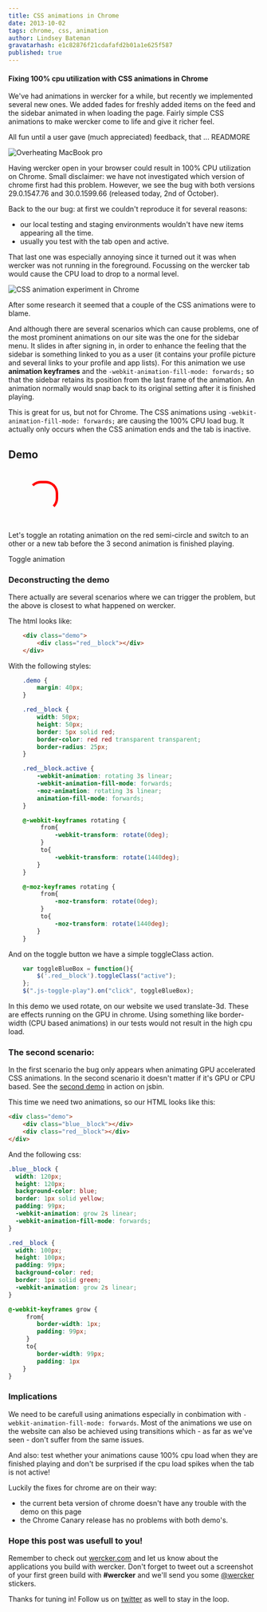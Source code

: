 ```yaml
---
title: CSS animations in Chrome
date: 2013-10-02
tags: chrome, css, animation
author: Lindsey Bateman
gravatarhash: e1c82876f21cdafafd2b01a1e625f587
published: true
---
```

<h4 class="subheader">
Fixing 100% cpu utilization with CSS animations in Chrome
</h4>

We've had animations in wercker for a while, but recently we implemented
several new ones. We added fades for freshly added items on the feed and the
sidebar animated in when loading the page.
Fairly simple CSS animations to make wercker come to life and give it richer
feel.

All fun until a user gave (much appreciated) feedback, that ...
READMORE

![Overheating MacBook pro](/images/posts/chromecssanimations/heatmap.jpg)

Having wercker open in your browser could result in 100% CPU utilization on
Chrome. Small disclaimer: we have not investigated which version of chrome
first had this problem. However, we see the bug with both versions 29.0.1547.76
and 30.0.1599.66 (released today, 2nd of October).

Back to the our bug: at first we couldn't reproduce it for several reasons:

* our local testing and staging environments wouldn't have new items
appearing all the time.
* usually you test with the tab open and active.

That last one was especially annoying since it turned out it was when wercker
was not running in the foreground. Focussing on the wercker tab would cause the
CPU load to drop to a normal level.

![CSS animation experiment in Chrome](/images/posts/chromecssanimations/chrometaskmanager.png)

After some research it seemed that a couple of the CSS animations were to blame.

And although there are several scenarios which can cause problems, one of the
most prominent animations on our site was the one for the sidebar
menu. It slides in after signing in, in order to enhance the feeling that the
sidebar is something linked to you as a user (it contains your profile picture
and several links to your profile and app lists).
For this animation we use **animation keyframes** and the
`-webkit-animation-fill-mode: forwards;` so that the sidebar retains its
position from the last frame of the animation. An animation normally would snap
back to its original setting after it is finished playing.

This is great for us, but not for Chrome. The CSS animations using
`-webkit-animation-fill-mode: forwards;` are causing the 100% CPU load bug.
It actually only occurs when the CSS animation ends and the tab
is inactive.

## Demo

<style type="text/css">

	.demo {
		margin: 40px;
	}

	.red__block {
		width: 50px;
		height: 50px;
		border: 5px solid red;
		border-color: red red transparent transparent;
		border-radius: 25px;
	}

	.red__block.active {
		-webkit-animation: rotating 3s linear;
		-webkit-animation-fill-mode: forwards;
		-moz-animation: rotating 3s linear;
		animation-fill-mode: forwards;
	}

	@-webkit-keyframes rotating {
	     from{
	         -webkit-transform: rotate(0deg);
	     }
	     to{
	         -webkit-transform: rotate(1440deg);
	    }
	}

	@-moz-keyframes rotating {
	     from{
	         -moz-transform: rotate(0deg);
	     }
	     to{
	         -moz-transform: rotate(1440deg);
	    }
	}

</style>

<div class="demo">
	<div class="red__block"></div>
</div>

Let's toggle an rotating animation on the red semi-circle and switch to an
other or a new tab before the 3 second animation is finished playing.

<a class="js-toggle-play button">Toggle animation</a>

<script type="text/javascript">
	var toggleBlueBox = function(){
		$('.red__block').toggleClass("active");
	};
	$(".js-toggle-play").on("click", toggleBlueBox);
</script>

### Deconstructing the demo

There actually are several scenarios where we can trigger the problem, but the
above is closest to what happened on wercker.

The html looks like:

``` html
	<div class="demo">
		<div class="red__block"></div>
	</div>
```

With the following styles:

``` css
	.demo {
		margin: 40px;
	}

	.red__block {
		width: 50px;
		height: 50px;
		border: 5px solid red;
		border-color: red red transparent transparent;
		border-radius: 25px;
	}

	.red__block.active {
		-webkit-animation: rotating 3s linear;
		-webkit-animation-fill-mode: forwards;
		-moz-animation: rotating 3s linear;
		animation-fill-mode: forwards;
	}

	@-webkit-keyframes rotating {
	     from{
	         -webkit-transform: rotate(0deg);
	     }
	     to{
	         -webkit-transform: rotate(1440deg);
	    }
	}

	@-moz-keyframes rotating {
	     from{
	         -moz-transform: rotate(0deg);
	     }
	     to{
	         -moz-transform: rotate(1440deg);
	    }
	}
```

And on the toggle button we have a simple toggleClass action.

``` javascript
	var toggleBlueBox = function(){
		$('.red__block').toggleClass("active");
	};
	$(".js-toggle-play").on("click", toggleBlueBox);
```

In this demo we used rotate, on our website we used translate-3d. These are
effects running on the GPU in chrome. Using something like border-width (CPU
based animations) in our tests would not result in the high cpu load.

### The second scenario:

In the first scenario the bug only appears when animating GPU accelerated CSS
animations. In the second scenario it doesn't matter if it's GPU or CPU based.
See the [second demo](http://jsbin.com/egeDUCo/7/edit?html,css,js,output) in action
on jsbin.

This time we need two animations, so our HTML looks like this:

``` html
<div class="demo">
	<div class="blue__block"></div>
	<div class="red__block"></div>
</div>
```

And the following css:

``` css
.blue__block {
  width: 120px;
  height: 120px;
  background-color: blue;
  border: 1px solid yellow;
  padding: 99px;
  -webkit-animation: grow 2s linear;
  -webkit-animation-fill-mode: forwards;
}

.red__block {
  width: 100px;
  height: 100px;
  padding: 99px;
  background-color: red;
  border: 1px solid green;
  -webkit-animation: grow 2s linear;
}

@-webkit-keyframes grow {
     from{
        border-width: 1px;
        padding: 99px;
     }
     to{
        border-width: 99px;
		padding: 1px
    }
}
```

### Implications

We need to be carefull using animations especially in conbimation with
`-webkit-animation-fill-mode: forwards`. Most of the animations we use on the
website can also be achieved using transitions which - as far as we've seen -
don't suffer from the same issues.

And also: test whether your animations cause 100% cpu load when they are
finished playing and don't be surprised if the cpu load spikes when the tab is
not active!

Luckily the fixes for chrome are on their way:

* the current beta version of chrome doesn't have any trouble with the demo on
this page
* the Chrome Canary release has no problems with both demo's.

### Hope this post was usefull to you!

Remember to check out [wercker.com](http://wercker.com) and let us know about the applications you build with wercker. Don't forget to tweet out a screenshot of your first green build with **#wercker** and we'll send you some [@wercker](http://twitter.com/wercker) stickers.

Thanks for tuning in! Follow us on [twitter](http://twitter.com/wercker) as well to stay in the loop.


